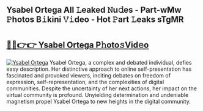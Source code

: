 ## Ysabel Ortega All 𝙻eaked 𝙽u𝚍es - Part-wMw 𝙿hotos B𝚒kini 𝚅𝚒deo - Hot 𝙿art 𝙻eaks sTgMR

# <h2><a href="http://ld1w3d.urlbe.top/?page=Ysabel+Ortega">🔗🔗👉👉 Ysabel Ortega P𝚑oto𝚜Vid𝚎o</a></h2>

[![Ysabel Ortega](https://i.imgur.com/eBuTRDB.gif)](http://ld1w3d.urlbe.top/?page=Ysabel+Ortega)
Ysabel Ortega, a complex and debated individual, defies easy description. Her distinctive approach to online self-presentation has fascinated and provoked viewers, inciting debates on freedom of expression, self-representation, and the complexities of digital communities. Despite the uncertainty of her next actions, her impact on the virtual community is profound. Unyielding determination and undeniable magnetism propel Ysabel Ortega to new heights in the digital community.
